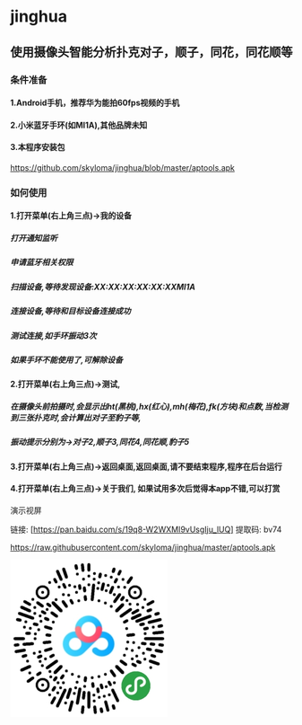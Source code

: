 # jinghua
## 使用摄像头智能分析扑克对子，顺子，同花，同花顺等
### 条件准备
#### 1.Android手机，推荐华为能拍60fps视频的手机 
#### 2.小米蓝牙手环(如MI1A),其他品牌未知 
#### 3.本程序安装包 
https://github.com/skyloma/jinghua/blob/master/aptools.apk
### 如何使用
#### 1.打开菜单(右上角三点)->我的设备
##### 打开通知监听
##### 申请蓝牙相关权限
##### 扫描设备,等待发现设备:XX:XX:XX:XX:XX:XXMI1A
##### 连接设备,等待和目标设备连接成功
##### 测试连接,如手环振动3次
##### 如果手环不能使用了,可解除设备
#### 2.打开菜单(右上角三点)->测试,
##### 在摄像头前拍摄时,会显示出ht(黑桃),hx(红心),mh(梅花),fk(方块)和点数,当检测到三张扑克时,会计算出对子至豹子等,
##### 振动提示分别为->对子2,顺子3,同花4,同花顺,豹子5
#### 3.打开菜单(右上角三点)->返回桌面,返回桌面,请不要结束程序,程序在后台运行
#### 4.打开菜单(右上角三点)->关于我们, 如果试用多次后觉得本app不错,可以打赏

演示视屏 

链接: [https://pan.baidu.com/s/19q8-W2WXMI9vUsgIju_lUQ] 提取码: bv74

https://raw.githubusercontent.com/skyloma/jinghua/master/aptools.apk

![avatar](qrcode.jpg)
